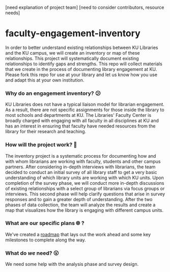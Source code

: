 [need explanation of project team]
[need to consider contributors, resource needs]

# faculty-engagement-inventory
In order to better understand existing relationships between KU Libraries and the KU campus, we will create an inventory or map of these relationships. This project will systematically document existing relationships to identify gaps and strengths. This repo will collect materials that we create in the process of documenting library engagement at KU. Please fork this repo for use at your library and let us know how you use and adapt this at your own institution.

### Why do an engagement inventory? :confused: ###

KU Libraries does not have a typical liaison model for librarian engagement. As a result, there are not specific assignments for those inside the library to most schools and departments at KU. The Libraries' Faculty Center is broadly charged with engaging with all faculty in all disciplines at KU and has an interest in ensuring that faculty have needed resources from the library for their research and teaching.

### How will the project work? :construction_worker: ###

The inventory project is a systematic process for documenting how and with whom librarians are working with faculty, students and other campus partners. After considering in-depth interviews with librarians, the team decided to conduct an initial survey of all library staff to get a very basic understanding of which library units are working with which KU units. Upon completion of the survey phase, we will conduct more in-depth discussions of existing relationships with a select group of librarians via focus groups or interviews. This second phase will help clarify questions that arise in survey responses and to gain a greater depth of understanding. After the two phases of data collection, the team will analyze the results and create a map that visualizes how the library is engaging with different campus units.

### What are our specific plans :globe_with_meridians: ? 

We've created a <a href="https://github.com/michaelpeper/faculty-engagement-inventory/blob/master/roadmap.md">roadmap</a> that lays out the work ahead and some key milestones to complete along the way.

### What do *we* need? :open_mouth: ###

We need some help with the analysis phase and survey design.
